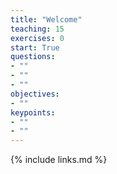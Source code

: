 ```yaml
---
title: "Welcome"
teaching: 15
exercises: 0
start: True
questions:
- ""
- ""
- ""
objectives:
- ""
keypoints:
- ""
- ""
---
```




{% include links.md %}
